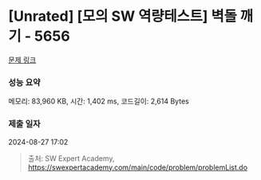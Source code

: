 # [Unrated] [모의 SW 역량테스트] 벽돌 깨기 - 5656 

[문제 링크](https://swexpertacademy.com/main/code/problem/problemDetail.do?contestProbId=AWXRQm6qfL0DFAUo) 

### 성능 요약

메모리: 83,960 KB, 시간: 1,402 ms, 코드길이: 2,614 Bytes

### 제출 일자

2024-08-27 17:02



> 출처: SW Expert Academy, https://swexpertacademy.com/main/code/problem/problemList.do